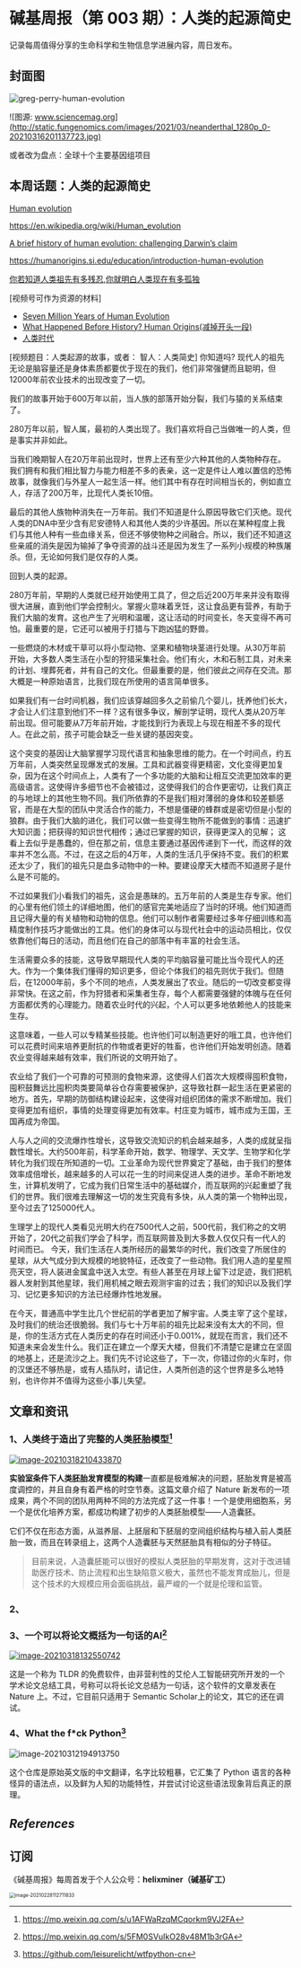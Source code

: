 # 碱基周报（第 003 期）：人类的起源简史

记录每周值得分享的生命科学和生物信息学进展内容，周日发布。

## 封面图



![greg-perry-human-evolution](http://static.fungenomics.com/images/2021/03/greg-perry-human-evolution.jpeg)



![图源: www.sciencemag.org](http://static.fungenomics.com/images/2021/03/neanderthal_1280p_0-20210316201137723.jpg)







或者改为盘点：全球十个主要基因组项目

## 本周话题：人类的起源简史

[Human evolution](https://www.britannica.com/science/human-evolution)

https://en.wikipedia.org/wiki/Human_evolution

[A brief history of human evolution: challenging Darwin’s claim](https://ijae.springeropen.com/articles/10.1186/s41257-018-0014-2)

https://humanorigins.si.edu/education/introduction-human-evolution

[你若知道人类祖先有多残忍,你就明白人类现在有多孤独](https://www.sohu.com/a/128164761_563944)

[视频号可作为资源的材料]

- [Seven Million Years of Human Evolution](https://www.youtube.com/watch?v=DZv8VyIQ7YU)
- [What Happened Before History? Human Origins(减掉开头一段)](https://www.youtube.com/watch?v=dGiQaabX3_o)
- [人类时代](https://www.youtube.com/watch?v=CWu29PRCUvQ)


[视频题目：人类起源的故事，或者： 智人：人类简史]
你知道吗? 现代人的祖先无论是脑容量还是身体素质都要优于现在的我们，他们非常强健而且聪明，但12000年前农业技术的出现改变了一切。



我们的故事开始于600万年以前，当人族的部落开始分裂，我们与猿的关系结束了。

280万年以前，智人属，最初的人类出现了。我们喜欢将自己当做唯一的人类，但是事实并非如此。

当我们晚期智人在20万年前出现时，世界上还有至少六种其他的人类物种存在。我们拥有和我们相比智力与能力相差不多的表亲，这一定是件让人难以置信的恐怖故事，就像我们与外星人一起生活一样。他们其中有存在时间相当长的，例如直立人，存活了200万年，比现代人类长10倍。

最后的其他人族物种消失在一万年前。我们不知道是什么原因导致它们灭绝。现代人类的DNA中至少含有尼安德特人和其他人类的少许基因。所以在某种程度上我们与其他人种有一些血缘关系，但还不够使物种之间融合。所以，我们还不知道这些亲戚的消失是因为输掉了争夺资源的战斗还是因为发生了一系列小规模的种族屠杀。但，无论如何我们是仅存的人类。

回到人类的起源。

280万年前，早期的人类就已经开始使用工具了，但之后近200万年来并没有取得很大进展，直到他们学会控制火。掌握火意味着烹饪，这让食品更有营养，有助于我们大脑的发育。这也产生了光明和温暖，这让活动的时间变长，冬天变得不再可怕。最重要的是，它还可以被用于打猎与下跑凶猛的野兽。

一些燃烧的木材或干草可以将小型动物、坚果和植物块茎进行处理。从30万年前开始，大多数人类生活在小型的狩猎采集社会。他们有火，木和石制工具，对未来的计划、埋葬死者，并有自己的文化。但最重要的是，他们彼此之间存在交流。那大概是一种原始语言，比我们现在所使用的语言简单很多。

如果我们有一台时间机器，我们应该穿越回多久之前偷几个婴儿，抚养他们长大，才会让人们注意到他们不一样？这有很多争议，解剖学证明，现代人类从20万年前出现。但可能要从7万年前开始，才能找到行为表现上与现在相差不多的现代人。在此之前，孩子可能会缺乏一些关键的基因突变。

这个突变的基因让大脑掌握学习现代语言和抽象思维的能力。在一个时间点，约五万年前，人类突然呈现爆发式的发展。工具和武器变得更精密，文化变得更加复杂，因为在这个时间点上，人类有了一个多功能的大脑和让相互交流更加效率的更高级语言。这使得许多细节也不会被错过，这使得我们的合作更密切，让我们真正的与地球上的其他生物不同。我们所依靠的不是我们相对薄弱的身体和较差额感官，而是在大型的团队中灵活合作的能力，不想是僵硬的蜂群或是密切但是小型的狼群。由于我们大脑的进化，我们可以做一些变得生物所不能做到的事情：迅速扩大知识面；把获得的知识世代相传；通过已掌握的知识，获得更深入的见解； 这看上去似乎是愚蠢的，但在那之前，信息主要通过基因传递到下一代，而这样的效率并不怎么高。不过，在这之后的4万年，人类的生活几乎保持不变。我们的积累还太少了，我们的祖先只是血多动物中的一种。要建设摩天大楼而不知道房子是什么是不可能的。

不过如果我们小看我们的祖先，这会是愚昧的。五万年前的人类是生存专家。他们的心里有他们领土的详细地图，他们的感官完美地适应了当时的环境。他们知道而且记得大量的有关植物和动物的信息。他们可以制作者需要经过多年仔细训练和高精度制作技巧才能做出的工具。他们的身体可以与现代社会中的运动员相比，仅仅依靠他们每日的活动，而且他们在自己的部落中有丰富的社会生活。

生活需要众多的技能，这导致早期现代人类的平均脑容量可能比当今现代人的还大。作为一个集体我们懂得的知识更多，但论个体我们的祖先则优于我们。但随后，在12000年前，多个不同的地点，人类发展出了农业。随后的一切改变都变得非常快。在这之前，作为狩猎者和采集者生存，每个人都需要强健的体魄与在任何方面都优秀的心理能力。随着农业时代的兴起，个人可以更多地依赖他人的技能来生存。

这意味着，一些人可以专精某些技能。也许他们可以制造更好的哦工具，也许他们可以花费时间来培养更耐抗的作物或者更好的牲畜，也许他们开始发明创造。随着农业变得越来越有效率，我们所说的文明开始了。

农业给了我们一个可靠的可预测的食物来源，这使得人们首次大规模得囤积食物，囤积鼓舞远比囤积肉类要简单谷仓存需要被保护，这导致社群一起生活在更紧密的地方。首先，早期的防御结构建设起来，这使得对组织团体的需求不断增加。我们变得更加有组织，事情的处理变得更加有效率。村庄变为城市，城市成为王国，王国再成为帝国。

人与人之间的交流爆炸性增长，这导致交流知识的机会越来越多，人类的成就呈指数性增长。大约500年前，科学革命开始，数学、物理学、天文学、生物学和化学转化为我们现在所知道的一切。工业革命为现代世界奠定了基础，由于我们的整体效率成倍增长，越来越多的人可以花一生的时间来促进人类的进步。革命不断地发生，计算机发明了，它成为我们日常生活中的基础媒介，而互联网的兴起重塑了我们的世界。我们很难去理解这一切的发生究竟有多快，从人类的第一个物种出现，至今过去了125000代人。

生理学上的现代人类看见光明大约在7500代人之前，500代前，我们称之的文明开始了，20代之前我们学会了科学，而互联网普及到大多数人仅仅只有一代人的时间而已。 今天，我们生活在人类所经历的最繁华的时代，我们改变了所居住的星球，从大气成分到大规模的地貌特征，还改变了一些动物。我们用人造的星星照亮天空，将人装进金属盒中送入太空。有些人甚至在月球上留下过足迹，我们把机器人发射到其他星球，我们用机械之眼去观测宇宙的过去；我们的知识以及我们学习、记忆更多知识的方法已经爆炸性地发展。

在今天，普通高中学生比几个世纪前的学者更加了解宇宙。人类主宰了这个星球，及时我们的统治还很脆弱。我们与七十万年前的祖先比起来没有太大的不同，但是，你的生活方式在人类历史的存在时间还小于0.001%，就现在而言，我们还不知道未来会发生什么。我们正在建立一个摩天大楼，但我们不清楚它是建立在坚固的地基上，还是流沙之上。我们先不讨论这些了，下一次，你错过你的火车时，你的汉堡还不够热是，或有人插队时，请记住，人类所创造的这个世界是多么地特别，也许你并不值得为这些小事儿失望。





## 文章和资讯

### 1、人类终于造出了完整的人类胚胎模型[^1]

[![image-20210318210433870](http://static.fungenomics.com/images/2021/03/image-20210318210433870.png)](https://mp.weixin.qq.com/s/u1AFWaRzqMCqorkm9VJ2FA)



**实验室条件下人类胚胎发育模型的构建**一直都是极难解决的问题，胚胎发育是被高度调控的，并且自身有着严格的时空节奏。这篇文章介绍了 Nature 新发布的一项成果，两个不同的团队用两种不同的方法完成了这一件事！一个是使用细胞系，另一个是优化培养方案，都成功构建了初步的人类胚胎模型——人造囊胚。

它们不仅在形态方面，从滋养层、上胚层和下胚层的空间组织结构与植入前人类胚胎一致，而且在转录组上，这两个人造囊胚与天然胚胎具有相似的分子特征。

> 目前来说，人造囊胚能可以很好的模拟人类胚胎的早期发育，这对于改进辅助医疗技术、防止流程和出生缺陷意义极大，虽然也不能发育成胎儿，但是这个技术的大规模应用会面临挑战，最严峻的一个就是伦理和监管。

### 2、 







### 3、一个可以将论文概括为一句话的AI[^3]

[![image-20210318132550742](http://static.fungenomics.com/images/2021/03/image-20210318132550742.png)](https://mp.weixin.qq.com/s/5FM0SVuIkO28v48M1b3rGA)

这是一个称为 TLDR 的免费软件，由非营利性的艾伦人工智能研究所开发的一个学术论文总结工具，号称可以将长论文总结为一句话，这个软件的文章发表在 Nature 上。不过，它目前只适用于 Semantic Scholar上的论文，其它的还在调试。

### 4、What the f*ck Python[^4]

![image-20210312194913750](http://static.fungenomics.com/images/2021/03/image-20210312194913750.png)



这个仓库是原始英文版的中文翻译，名字比较粗暴，它汇集了 Python 语言的各种怪异的语法点，以及鲜为人知的功能特性，并尝试讨论这些语法现象背后真正的原理。



## *References*

[^1]: https://mp.weixin.qq.com/s/u1AFWaRzqMCqorkm9VJ2FA
[^3]: https://mp.weixin.qq.com/s/5FM0SVuIkO28v48M1b3rGA
[^4]: https://github.com/leisurelicht/wtfpython-cn









## 订阅

《碱基周报》每周首发于个人公众号：**helixminer（碱基矿工）**

<img src="http://static.fungenomics.com/images/2021/03/helixminer-mid-red.png" alt="image-20210228112711833" style="zoom:60%;" />

